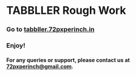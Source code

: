 # TABBLLER Rough Work

### Go to [tabbller.72pxperinch.in](https://tabbller.72pxperinch.in/)

### Enjoy!

#### For any queries or support, please contact us at 72pxperinch@gmail.com.
